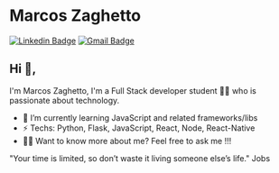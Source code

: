 # Marcos Zaghetto
[![Linkedin Badge](https://img.shields.io/badge/-marcoszaghetto-blue?style=flat-square&logo=Linkedin&logoColor=white&link=https://www.linkedin.com/in/marcos-zaghetto//)](https://www.linkedin.com/in/marcos-zaghetto//)
[![Gmail Badge](https://img.shields.io/badge/-jr.zaghetto@gmail.com-c14438?style=flat-square&logo=Gmail&logoColor=white&link=mailto:jr.zaghetto@gmail.com)](mailto:jr.zaghetto@gmail.com)
## Hi 👋, 
I'm Marcos Zaghetto, I'm a Full Stack developer student 👨‍💻 who is passionate about technology. 

- 🔭 I’m currently learning JavaScript and related frameworks/libs
- ⚡ Techs: Python, Flask, JavaScript, React, Node, React-Native
- 🧑‍💼  Want to know more about me? Feel free to ask me !!!

"Your time is limited, so don’t waste it living someone else’s life." Jobs
